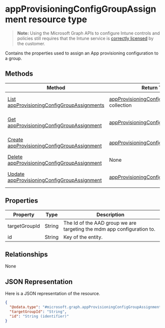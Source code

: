﻿# appProvisioningConfigGroupAssignment resource type

> **Note:** Using the Microsoft Graph APIs to configure Intune controls and policies still requires that the Intune service is [correctly licensed](https://go.microsoft.com/fwlink/?linkid=839381) by the customer.

Contains the properties used to assign an App provisioning configuration to a group.
## Methods
|Method|Return Type|Description|
|---|---|---|
|[List appProvisioningConfigGroupAssignments](../api/intune_apps_appprovisioningconfiggroupassignment_list.md)|[appProvisioningConfigGroupAssignment](../resources/intune_apps_appprovisioningconfiggroupassignment.md) collection|List properties and relationships of the [appProvisioningConfigGroupAssignment](../resources/intune_apps_appprovisioningconfiggroupassignment.md) objects.|
|[Get appProvisioningConfigGroupAssignment](../api/intune_apps_appprovisioningconfiggroupassignment_get.md)|[appProvisioningConfigGroupAssignment](../resources/intune_apps_appprovisioningconfiggroupassignment.md)|Read properties and relationships of the [appProvisioningConfigGroupAssignment](../resources/intune_apps_appprovisioningconfiggroupassignment.md) object.|
|[Create appProvisioningConfigGroupAssignment](../api/intune_apps_appprovisioningconfiggroupassignment_create.md)|[appProvisioningConfigGroupAssignment](../resources/intune_apps_appprovisioningconfiggroupassignment.md)|Create a new [appProvisioningConfigGroupAssignment](../resources/intune_apps_appprovisioningconfiggroupassignment.md) object.|
|[Delete appProvisioningConfigGroupAssignment](../api/intune_apps_appprovisioningconfiggroupassignment_delete.md)|None|Deletes a [appProvisioningConfigGroupAssignment](../resources/intune_apps_appprovisioningconfiggroupassignment.md).|
|[Update appProvisioningConfigGroupAssignment](../api/intune_apps_appprovisioningconfiggroupassignment_update.md)|[appProvisioningConfigGroupAssignment](../resources/intune_apps_appprovisioningconfiggroupassignment.md)|Update the properties of a [appProvisioningConfigGroupAssignment](../resources/intune_apps_appprovisioningconfiggroupassignment.md) object.|

## Properties
|Property|Type|Description|
|---|---|---|
|targetGroupId|String|The Id of the AAD group we are targeting the mdm app configuration to.|
|id|String|Key of the entity.|

## Relationships
None
## JSON Representation
Here is a JSON representation of the resource.
<!-- {
  "blockType": "resource",
  "keyProperty": "id",
  "@odata.type": "microsoft.graph.appProvisioningConfigGroupAssignment"
}
-->
```json
{
  "@odata.type": "#microsoft.graph.appProvisioningConfigGroupAssignment",
  "targetGroupId": "String",
  "id": "String (identifier)"
}
```



